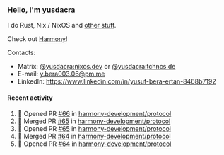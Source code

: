 ### Hello, I'm yusdacra

I do Rust, Nix / NixOS and [other stuff](https://yusdacra.gitlab.io/about).

Check out [Harmony](https://github.com/harmony-development)!

Contacts:
- Matrix: [@yusdacra:nixos.dev](https://matrix.to/#/@yusdacra:nixos.dev) or [@yusdacra:tchncs.de](https://matrix.to/#/@yusdacra:tchncs.de)
- E-mail: y.bera003.06@pm.me
- LinkedIn: https://www.linkedin.com/in/yusuf-bera-ertan-8468b7192

#### Recent activity

<!--START_SECTION:activity-->
1. 💪 Opened PR [#66](https://github.com/harmony-development/protocol/pull/66) in [harmony-development/protocol](https://github.com/harmony-development/protocol)
2. 🎉 Merged PR [#65](https://github.com/harmony-development/protocol/pull/65) in [harmony-development/protocol](https://github.com/harmony-development/protocol)
3. 💪 Opened PR [#65](https://github.com/harmony-development/protocol/pull/65) in [harmony-development/protocol](https://github.com/harmony-development/protocol)
4. 🎉 Merged PR [#64](https://github.com/harmony-development/protocol/pull/64) in [harmony-development/protocol](https://github.com/harmony-development/protocol)
5. 💪 Opened PR [#64](https://github.com/harmony-development/protocol/pull/64) in [harmony-development/protocol](https://github.com/harmony-development/protocol)
<!--END_SECTION:activity-->
